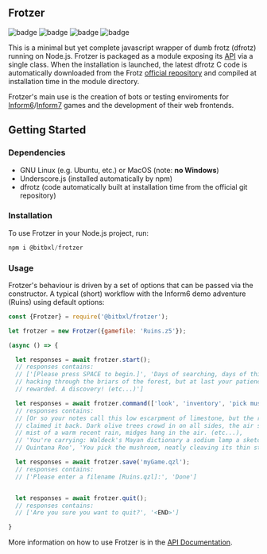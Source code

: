 
## Frotzer
![badge](https://img.shields.io/endpoint?url=https://gist.githubusercontent.com/bitbxl/52ed6d2926c3abdf270778e4bf1ddeeb/raw/frotzer-test.json) ![badge](https://img.shields.io/endpoint?url=https://gist.githubusercontent.com/bitbxl/554394d67973a35b66f7b60a24fa0950/raw/frotzer-build.json) ![badge](https://img.shields.io/endpoint?url=https://gist.githubusercontent.com/bitbxl/2133ec985f87c826f4a8c6cbcf550462/raw/frotzer-coverage.json) ![badge](https://img.shields.io/endpoint?url=https://gist.githubusercontent.com/bitbxl/677c357466d848a20375d156b667d2c0/raw/frotzer-dfver.json)

This is a minimal but yet complete javascript wrapper of dumb frotz (dfrotz)
 running on Node.js. Frotzer is packaged as a module exposing its [API](docs/api.md) via a single
 class. When the installation is launched, the latest dfrotz C code is automatically downloaded from the Frotz [official repository](https://gitlab.com/DavidGriffith/frotz) and compiled at installation time in the module directory.

 Frotzer's main use is the creation of bots or testing enviroments
 for [Inform6](https://www.inform-fiction.org/)/[Inform7](http://inform7.com/) games and the development of their web frontends.


## Getting Started

### Dependencies

* GNU Linux (e.g. Ubuntu, etc.) or MacOS (note: **no Windows**)
* Underscore.js (installed automatically by npm)
* dfrotz (code automatically built at installation time from the official git repository)

### Installation
To use Frotzer in your Node.js project, run:
```javascript
npm i @bitbxl/frotzer
```

### Usage

Frotzer's behaviour is driven by a set of options that can be passed via the constructor. A typical (short) workflow with the Inform6 demo adventure (Ruins)
using default options:
```javascript
const {Frotzer} = require('@bitbxl/frotzer');

let frotzer = new Frotzer({gamefile: 'Ruins.z5'});

(async () => {

  let responses = await frotzer.start();
  // responses contains:
  // ['[Please press SPACE to begin.]', 'Days of searching, days of thirsty
  // hacking through the briars of the forest, but at last your patience was
  // rewarded. A discovery! (etc...)']

  let responses = await frotzer.command(['look', 'inventory', 'pick mushroom']);
  // responses contains:
  // [Or so your notes call this low escarpment of limestone, but the rainforest has
  // claimed it back. Dark olive trees crowd in on all sides, the air steams with the
  // mist of a warm recent rain, midges hang in the air. (etc...),
  // 'You're carrying: Waldeck's Mayan dictionary a sodium lamp a sketch-map of
  // Quintana Roo', 'You pick the mushroom, neatly cleaving its thin stalk.]

  let responses = await frotzer.save('myGame.qzl');
  // responses contains:
  // ['Please enter a filename [Ruins.qzl]:', 'Done']


  let responses = await frotzer.quit();
  // responses contains:
  // ['Are you sure you want to quit?', '<END>']

}
```
More information on how to use Frotzer is in the [API Documentation](docs/api.md).
